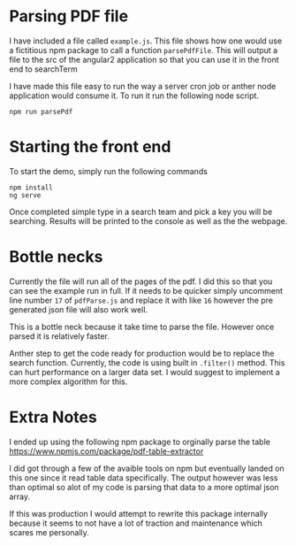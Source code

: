 # Parsing PDF file
I have included a file called `example.js`. This file shows how one would use a fictitious npm package to call a function `parsePdfFile`. This will output a file to the src of the angular2 application so that you can use it in the front end to searchTerm

I have made this file easy to run the way a server cron job or anther node application would consume it. To run it run the following node script.

```
npm run parsePdf
```

# Starting the front end

To start the demo, simply run the following commands

```
npm install
ng serve
```

Once completed simple type in a search team and pick a key you will be searching. Results will be printed to the console as well as the the webpage.


# Bottle necks
Currently the file will run all of the pages of the pdf. I did this so that you can see the example run in full. If it needs to be quicker simply uncomment line number `17` of `pdfParse.js` and replace it with like `16` however the pre generated json file will also work well.

This is a bottle neck because it take time to parse the file. However once parsed it is relatively faster.

Anther step to get the code ready for production would be to replace the search function. Currently, the code is using built in `.filter()` method. This can hurt performance on a larger data set. I would suggest to implement a more complex algorithm for this.

# Extra Notes

I ended up using the following npm package to orginally parse the table
https://www.npmjs.com/package/pdf-table-extractor

I did got through a few of the avaible tools on npm but eventually landed on this one since it read table data specifically. The output however was less than optimal so alot of my code is parsing that data to a more optimal json array. 

If this was production I would attempt to rewrite this package internally because it seems to not have a lot of traction and maintenance which scares me personally. 
